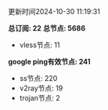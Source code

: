 更新时间2024-10-30 11:19:31

**总订阅: 22**
**总节点: 5686**
- vless节点: 11

**google ping有效节点: 241**
- ss节点: 220
- v2ray节点: 19
- trojan节点: 2
